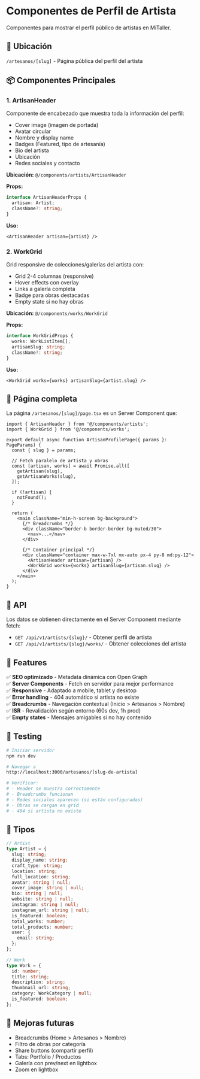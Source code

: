 # Componentes de Perfil de Artista

Componentes para mostrar el perfil público de artistas en MiTaller.

## 🎯 Ubicación

`/artesanos/[slug]` - Página pública del perfil del artista

## 📦 Componentes Principales

### 1. ArtisanHeader

Componente de encabezado que muestra toda la información del perfil:
- Cover image (imagen de portada)
- Avatar circular
- Nombre y display name
- Badges (Featured, tipo de artesanía)
- Bio del artista
- Ubicación
- Redes sociales y contacto

**Ubicación:** `@/components/artists/ArtisanHeader`

**Props:**
```typescript
interface ArtisanHeaderProps {
  artisan: Artist;
  className?: string;
}
```

**Uso:**
```tsx
<ArtisanHeader artisan={artist} />
```

### 2. WorkGrid

Grid responsive de colecciones/galerías del artista con:
- Grid 2-4 columnas (responsive)
- Hover effects con overlay
- Links a galería completa
- Badge para obras destacadas
- Empty state si no hay obras

**Ubicación:** `@/components/works/WorkGrid`

**Props:**
```typescript
interface WorkGridProps {
  works: WorkListItem[];
  artisanSlug: string;
  className?: string;
}
```

**Uso:**
```tsx
<WorkGrid works={works} artisanSlug={artist.slug} />
```

## 🚀 Página completa

La página `/artesanos/[slug]/page.tsx` es un Server Component que:

```tsx
import { ArtisanHeader } from '@/components/artists';
import { WorkGrid } from '@/components/works';

export default async function ArtisanProfilePage({ params }: PageParams) {
  const { slug } = params;

  // Fetch paralelo de artista y obras
  const [artisan, works] = await Promise.all([
    getArtisan(slug),
    getArtisanWorks(slug),
  ]);

  if (!artisan) {
    notFound();
  }

  return (
    <main className="min-h-screen bg-background">
      {/* Breadcrumbs */}
      <div className="border-b border-border bg-muted/30">
        <nav>...</nav>
      </div>

      {/* Container principal */}
      <div className="container max-w-7xl mx-auto px-4 py-8 md:py-12">
        <ArtisanHeader artisan={artisan} />
        <WorkGrid works={works} artisanSlug={artisan.slug} />
      </div>
    </main>
  );
}
```

## 🔧 API

Los datos se obtienen directamente en el Server Component mediante fetch:

- `GET /api/v1/artists/{slug}/` - Obtener perfil de artista
- `GET /api/v1/artists/{slug}/works/` - Obtener colecciones del artista

## 🎨 Features

✅ **SEO optimizado** - Metadata dinámica con Open Graph  
✅ **Server Components** - Fetch en servidor para mejor performance  
✅ **Responsive** - Adaptado a mobile, tablet y desktop  
✅ **Error handling** - 404 automático si artista no existe  
✅ **Breadcrumbs** - Navegación contextual (Inicio > Artesanos > Nombre)  
✅ **ISR** - Revalidación según entorno (60s dev, 1h prod)  
✅ **Empty states** - Mensajes amigables si no hay contenido  

## 🧪 Testing

```bash
# Iniciar servidor
npm run dev

# Navegar a
http://localhost:3000/artesanos/[slug-de-artista]

# Verificar:
# - Header se muestra correctamente
# - Breadcrumbs funcionan
# - Redes sociales aparecen (si están configuradas)
# - Obras se cargan en grid
# - 404 si artista no existe
```

## 📝 Tipos

```typescript
// Artist
type Artist = {
  slug: string;
  display_name: string;
  craft_type: string;
  location: string;
  full_location: string;
  avatar: string | null;
  cover_image: string | null;
  bio: string | null;
  website: string | null;
  instagram: string | null;
  instagram_url: string | null;
  is_featured: boolean;
  total_works: number;
  total_products: number;
  user: {
    email: string;
  };
};

// Work
type Work = {
  id: number;
  title: string;
  description: string;
  thumbnail_url: string;
  category: WorkCategory | null;
  is_featured: boolean;
};
```

## 🔮 Mejoras futuras

- Breadcrumbs (Home > Artesanos > Nombre)
- Filtro de obras por categoría
- Share buttons (compartir perfil)
- Tabs: Portfolio / Productos
- Galería con prev/next en lightbox
- Zoom en lightbox

